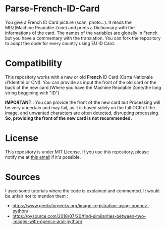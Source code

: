 # Parse-French-ID-Card
You give a French ID Card picture (scan, photo...). It reads the MRZ(Machine Readable Zone) and prints a Dictionnary with the informations of the card.
The names of the variables are globally in French but you have a commentary with the translation.
You can fork the repository to adapt the code for every country using EU ID Card.
# Compatibility
This repository works with a new or old **French** ID Card (Carte Nationale d'Identité or CNI).
You can provide as input the front of the old card or the back of the new card (Where you have the Machine Readable Zone/the long string beggining with "ID")

**IMPORTANT** : You can provide the front of the new card but Processing will be very uncertain and may fail, as it is based solely on the full OCR of the image, and unwanted characters are often detected, disrupting processing.
**So, providing the front of the new card is not recommended.**
# License
This repository is under MIT License. If you use this repository, please notify me at <a href="mailto:noctosnovan@gmail.com">this email</a> if it's possible.
# Sources
I used some tutorials where the code is explained and commented. It would be unfair not to mention them : 
  - https://www.geeksforgeeks.org/image-registration-using-opencv-python/
  - https://pysource.com/2018/07/20/find-similarities-between-two-images-with-opencv-and-python/
